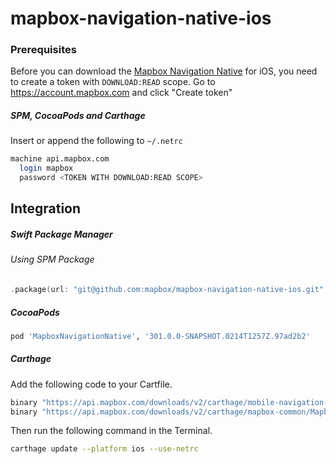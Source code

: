 # mapbox-navigation-native-ios

### Prerequisites

Before you can download the [Mapbox Navigation Native](https://github.com/mapbox/mapbox-navigation-native) for iOS, you need to create a token with `DOWNLOAD:READ` scope.
Go to https://account.mapbox.com and click "Create token"

##### SPM, CocoaPods and Carthage
Insert or append the following to `~/.netrc`

```bash
machine api.mapbox.com
  login mapbox
  password <TOKEN WITH DOWNLOAD:READ SCOPE>
```

## Integration

##### Swift Package Manager

###### Using SPM Package

```swift
.package(url: "git@github.com:mapbox/mapbox-navigation-native-ios.git", from: "301.0.0-SNAPSHOT.0214T1257Z.97ad2b2"),
```

##### CocoaPods

```ruby
pod 'MapboxNavigationNative', '301.0.0-SNAPSHOT.0214T1257Z.97ad2b2'
```

##### Carthage

Add the following code to your Cartfile.

```bash
binary "https://api.mapbox.com/downloads/v2/carthage/mobile-navigation-native/MapboxNavigationNative.json" == 301.0.0-SNAPSHOT.0214T1257Z.97ad2b2
binary "https://api.mapbox.com/downloads/v2/carthage/mapbox-common/MapboxCommon-ios.json" == 24.2.0-rc.2
```

Then run the following command in the Terminal.
```bash
carthage update --platform ios --use-netrc
```
